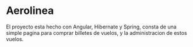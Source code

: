 # Aerolinea
El proyecto esta hecho con Angular, Hibernate y Spring, consta de una simple pagina para comprar billetes de vuelos, y la administracion de estos vuelos.
